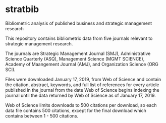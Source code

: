 # stratbib
Bibliometric analysis of published business and strategic management research

This repository contains bibliometric data from five journals relevant to strategic management research.

The journals are Strategic Management Journal (SMJ), Administrative Science Quarterly (ASQ), Management Science (MGMT SCIENCE), Academy of Maangement Journal (AMJ), and Organization Science (ORG SCI).

Files were downloaded January 17, 2019, from Web of Science and contain the citation, abstract, keywords, and full list of references for every article published in the journal from the date Web of Science begins indexing the journal until the data returned by Web of Science as of January 17, 2019.

Web of Science limits downloads to 500 citations per download, so each data file contains 500 citations, except for the final download which contains between 1 - 500 citations.
